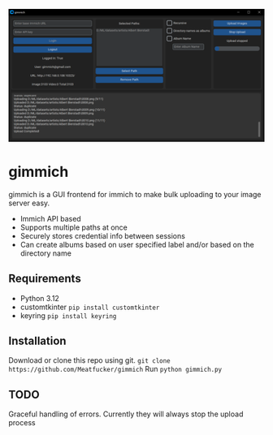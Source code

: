 ![gimmich](/gimmich-screenshot.png)

# gimmich

gimmich is a GUI frontend for immich to make bulk uploading to your image server easy.

- Immich API based
- Supports multiple paths at once
- Securely stores credential info between sessions
- Can create albums based on user specified label and/or based on the directory name


## Requirements

- Python 3.12
- customtkinter `pip install customtkinter`
- keyring `pip install keyring`

## Installation

Download or clone this repo using git. `git clone https://github.com/Meatfucker/gimmich`
Run `python gimmich.py`

## TODO

Graceful handling of errors. Currently they will always stop the upload process
